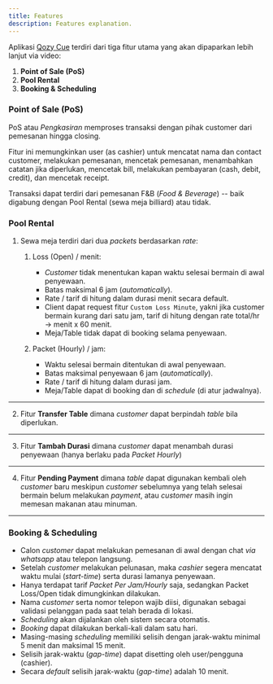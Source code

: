 ```yaml
---
title: Features
description: Features explanation.
---
```


Aplikasi [Qozy Cue](https://qozycue.com) terdiri dari tiga fitur utama yang akan dipaparkan lebih lanjut via video:

1. **Point of Sale (PoS)**
2. **Pool Rental**
3. **Booking & Scheduling**

### Point of Sale (PoS)

PoS atau _Pengkasiran_ memproses transaksi dengan pihak customer dari pemesanan hingga closing.

Fitur ini memungkinkan user (as cashier) untuk mencatat nama dan contact customer, melakukan pemesanan, mencetak pemesanan, menambahkan catatan jika diperlukan, mencetak bill, melakukan pembayaran (cash, debit, credit), dan mencetak receipt.

Transaksi dapat terdiri dari pemesanan F&B (_Food & Beverage_) -- baik digabung dengan Pool Rental (sewa meja billiard) atau tidak.

### Pool Rental

1. Sewa meja terdiri dari dua _packets_ berdasarkan _rate_:

   1. Loss (Open) / menit:

      - _Customer_ tidak menentukan kapan waktu selesai bermain di awal penyewaan.
      - Batas maksimal 6 jam (_automatically_).
      - Rate / tarif di hitung dalam durasi menit secara default.
      - Client dapat request fitur `Custom Loss Minute`, yakni jika customer bermain kurang dari satu jam, tarif di hitung dengan rate total/hr -> menit x 60 menit.
      - Meja/Table tidak dapat di booking selama penyewaan.

   2. Packet (Hourly) / jam:
      - Waktu selesai bermain ditentukan di awal penyewaan.
      - Batas maksimal penyewaan 6 jam (_automatically_).
      - Rate / tarif di hitung dalam durasi jam.
      - Meja/Table dapat di booking dan di _schedule_ (di atur jadwalnya).

---

2. Fitur **Transfer Table** dimana _customer_ dapat berpindah _table_ bila diperlukan.

---

3. Fitur **Tambah Durasi** dimana _customer_ dapat menambah durasi penyewaan (hanya berlaku pada _Packet Hourly_)

---

4. Fitur **Pending Payment** dimana _table_ dapat digunakan kembali oleh _customer_ baru meskipun _customer_ sebelumnya yang telah selesai bermain belum melakukan _payment_, atau _customer_ masih ingin memesan makanan atau minuman.

---

### Booking & Scheduling

- Calon _customer_ dapat melakukan pemesanan di awal dengan chat _via whatsapp_ atau telepon langsung.
- Setelah _customer_ melakukan pelunasan, maka _cashier_ segera mencatat waktu mulai (_start-time_) serta durasi lamanya penyewaan.
- Hanya terdapat tarif _Packet Per Jam/Hourly_ saja, sedangkan Packet Loss/Open tidak dimungkinkan dilakukan.
- Nama _customer_ serta nomor telepon wajib diisi, digunakan sebagai validasi pelanggan pada saat telah berada di lokasi.
- _Scheduling_ akan dijalankan oleh sistem secara otomatis.
- _Booking_ dapat dilakukan berkali-kali dalam satu hari.
- Masing-masing _scheduling_ memiliki selisih dengan jarak-waktu minimal 5 menit dan maksimal 15 menit.
- Selisih jarak-waktu (_gap-time_) dapat disetting oleh user/pengguna (cashier).
- Secara _default_ selisih jarak-waktu (_gap-time_) adalah 10 menit.
